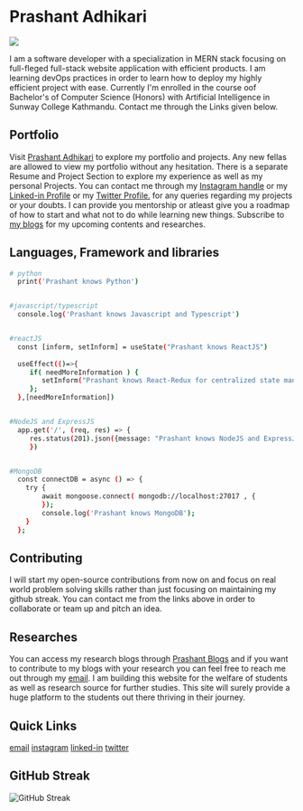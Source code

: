 # Prashant Adhikari
![](https://komarev.com/ghpvc/?username=pr4shxnt)

I am a software developer with a specialization in MERN stack focusing on full-fleged full-stack website application with efficient products. I am learning devOps practices in order to learn how to deploy my highly efficient project with ease. Currently I'm enrolled in the course oof Bachelor's of Computer Science (Honors) with Artificial Intelligence in Sunway College Kathmandu. Contact me through the Links given below.

## Portfolio

Visit [Prashant Adhikari](https://www.prashantadhikari7.com.np/) to explore my portfolio and projects. Any new fellas are allowed to view my portfolio without any hesitation. There is a separate Resume and Project Section to explore my experience as well as my personal Projects. You can contact me through my [Instagram handle](https://www.instagram.com/pr4xnt/) or my [Linked-in Profile](https://www.linkedin.com/in/prashant-adhikariii/) or my [Twitter Profile.](https://www.x.com/pr4xnt/) for any queries regarding my projects or your doubts. I can provide you mentorship or atleast give you a roadmap of how to start and what not to do while learning new things. Subscribe to [my blogs](https://blog.prashantadhikari7.com.np/) for my upcoming contents and researches.

## Languages, Framework and libraries

```bash
# python
  print('Prashant knows Python')


#javascript/typescript
  console.log('Prashant knows Javascript and Typescript')


#reactJS
  const [inform, setInform] = useState("Prashant knows ReactJS")
  
  useEffect(()=>{
     if( needMoreInformation ) {
        setInform("Prashant knows React-Redux for centralized state management.")
     };
  },[needMoreInformation])


#NodeJS and ExpressJS
  app.get('/', (req, res) => {
     res.status(201).json({message: "Prashant knows NodeJS and ExpressJS"})
     })


#MongoDB
  const connectDB = async () => {
    try {
        await mongoose.connect( mongodb://localhost:27017 , {
        });
        console.log('Prashant knows MongoDB');
    } 
  };
```




## Contributing

I will start my open-source contributions from now on and focus on real world problem solving skills rather than just focusing on maintaining my github streak. You can contact me from the links above in order to collaborate or team up and pitch an idea.


## Researches

You can access my research blogs through [Prashant Blogs](https://blogs.prashantadhikari7.com.np) and if you want to contribute to my blogs with your research you can feel free to reach me out through my [email](mailto:prashantadhikareeey.dev@gmail.com). I am building this website for the welfare of students as well as research source for further studies. This site will surely provide a huge platform to the students out there thriving in their journey. 

## Quick Links
[email](mailto:prashantadhikareeey.dev@gmail.com)
[instagram](https://www.instagram.com/pr4xnt)
[linked-in](https://www.linkedin.com/in/prashant-adhikariii/)
[twitter](https://www.x.com/pr4xnt)

## GitHub Streak

![GitHub Streak](https://streak-stats.demolab.com?user=pr4shxnt&theme=tokyonight&hide_border=false)
